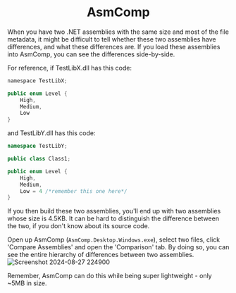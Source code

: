 <center><h1>AsmComp</h1></center>
When you have two .NET assemblies with the same size and most of the file metadata, it might be difficult to tell whether these two assemblies have differences, and what
these differences are. If you load these assemblies into AsmComp, you can see the differences side-by-side.

For reference, if TestLibX.dll has this code:
```cs
﻿namespace TestLibX;

public enum Level {
    High,
    Medium,
    Low
}
```
and TestLibY.dll has this code:
```cs
namespace TestLibY;

public class Class1;

public enum Level {
    High,
    Medium,
    Low = 4 /*remember this one here*/
}
```
If you then build these two assemblies, you'll end up with two assemblies whose size is 4.5KB. It can be hard to distinguish the difference between the two, if you don't know
about its source code.

Open up AsmComp (`AsmComp.Desktop.Windows.exe`), select two files, click 'Compare Assemblies' and open the 'Comparison' tab. By doing so, you can see the entire hierarchy
of differences between two assemblies.
![Screenshot 2024-08-27 224900](https://github.com/user-attachments/assets/ba4de1df-96a5-455b-8a55-7bf352dd2434)

Remember, AsmComp can do this while being super lightweight - only ~5MB in size.

